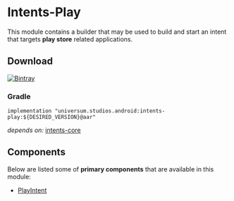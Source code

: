 Intents-Play
===============

This module contains a builder that may be used to build and start an intent that targets **play store**
related applications.

## Download ##
[![Bintray](https://api.bintray.com/packages/universum-studios/android/universum.studios.android%3Aintents/images/download.svg)](https://bintray.com/universum-studios/android/universum.studios.android%3Aintents/_latestVersion)

### Gradle ###

    implementation "universum.studios.android:intents-play:${DESIRED_VERSION}@aar"

_depends on:_
[intents-core](https://github.com/universum-studios/android_intents/tree/master/library-core)

## Components ##

Below are listed some of **primary components** that are available in this module:

- [PlayIntent](https://github.com/universum-studios/android_intents/blob/master/library-play/src/main/java/universum/studios/android/intent/PlayIntent.java)